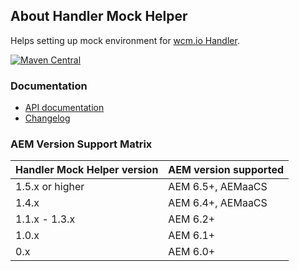 ## About Handler Mock Helper

Helps setting up mock environment for [wcm.io Handler][handler].

[![Maven Central](https://maven-badges.herokuapp.com/maven-central/io.wcm/io.wcm.testing.wcm-io-mock.handler/badge.svg)](https://maven-badges.herokuapp.com/maven-central/io.wcm/io.wcm.testing.wcm-io-mock.handler)


### Documentation

* [API documentation](apidocs/)
* [Changelog](changes-report.html)


### AEM Version Support Matrix

|Handler Mock Helper version |AEM version supported
|----------------------------|----------------------
|1.5.x or higher             |AEM 6.5+, AEMaaCS
|1.4.x                       |AEM 6.4+, AEMaaCS
|1.1.x - 1.3.x               |AEM 6.2+
|1.0.x                       |AEM 6.1+
|0.x                         |AEM 6.0+


[handler]: https://wcm.io/handler/
